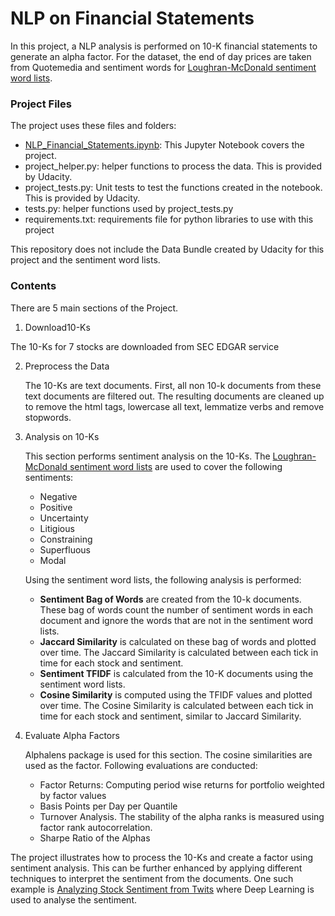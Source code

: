 # NLP on Financial Statements
In this project, a NLP analysis is performed on 10-K financial statements to generate an alpha factor. For the dataset, the end of day prices are taken from Quotemedia and sentiment words for [Loughran-McDonald sentiment word lists](https://sraf.nd.edu/textual-analysis/resources/#LM%20Sentiment%20Word%20Lists).

### Project Files

The project uses these files and folders:

- [NLP_Financial_Statements.ipynb](https://github.com/udaygoel/AI-For-Trading-Udacity/blob/master/NLP%20on%20Financial%20Statements/NLP_Financial_Statements.ipynb): This Jupyter Notebook covers the project. 
- project_helper.py: helper functions to process the data. This is provided by Udacity.
- project_tests.py: Unit tests to test the functions created in the notebook. This is provided by Udacity.
- tests.py: helper functions used by project_tests.py
- requirements.txt: requirements file for python libraries to use with this project

This repository does not include the Data Bundle created by Udacity for this project and the sentiment word lists.

### Contents

There are 5 main sections of the Project.

1.  Download10-Ks

   The 10-Ks for 7 stocks are downloaded from SEC EDGAR service

2. Preprocess the Data

   The 10-Ks are text documents. First, all non 10-k documents from these text documents are filtered out. The resulting documents are cleaned up to remove the html tags, lowercase all text, lemmatize verbs and remove stopwords.
   
3. Analysis on 10-Ks

   This section performs sentiment analysis on the 10-Ks. The [Loughran-McDonald sentiment word lists](https://sraf.nd.edu/textual-analysis/resources/#LM%20Sentiment%20Word%20Lists) are used to cover the following sentiments:

   - Negative
   - Positive
   - Uncertainty
   - Litigious
   - Constraining
   - Superfluous
   - Modal

   Using the sentiment word lists, the following analysis is performed:

   - **Sentiment Bag of Words** are created from the 10-k documents. These bag of words count the number of sentiment words in each document and ignore the words that are not in the sentiment word lists. 
   - **Jaccard Similarity** is calculated on these bag of words and plotted over time. The Jaccard Similarity is calculated between each tick in time for each stock and sentiment.
   - **Sentiment TFIDF** is calculated from the 10-K documents using the sentiment word lists.
   - **Cosine Similarity** is computed using the TFIDF values and plotted over time. The Cosine Similarity is calculated between each tick in time for each stock and sentiment, similar to Jaccard Similarity.

4. Evaluate Alpha Factors

   Alphalens package is used for this section. The cosine similarities are used as the factor. Following evaluations are conducted:

   - Factor Returns: Computing period wise returns for portfolio weighted by factor values 
   - Basis Points per Day per Quantile
   - Turnover Analysis. The stability of the alpha ranks is measured using factor rank autocorrelation.
   - Sharpe Ratio of the Alphas


The project illustrates how to process the 10-Ks and create a factor using sentiment analysis. This can be further enhanced by applying different techniques to interpret the sentiment from the documents. One such example is [Analyzing Stock Sentiment from Twits]() where Deep Learning is used to analyse the sentiment. 

